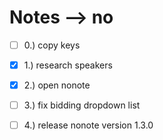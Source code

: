 # Notes --> no
- [ ] 0.) copy keys
- [x] 1.) research speakers
- [x] 2.) open nonote
- [ ] 3.) fix bidding dropdown list
- [ ] 4.) release nonote version 1.3.0

